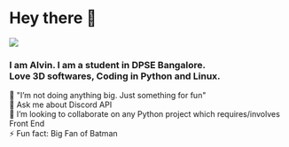 <h1> Hey there 👋</h1>
<img src="https://github.com/alvinbengeorge/alvinbengeorge/blob/main/GlassSphere.png" >
<h3>I am Alvin.
I am a student in DPSE Bangalore.<br>Love 3D softwares, Coding in Python and Linux.</h3>
🔭 "I’m not doing anything big. Just something for fun"<br>
💬 Ask me about Discord API<br>
👯 I’m looking to collaborate on any Python project which requires/involves Front End<br>
⚡ Fun fact: Big Fan of Batman



<!--
**alvinbengeorge/alvinbengeorge** is a ✨ _special_ ✨ repository because its `README.md` (this file) appears on your GitHub profile.

Here are some ideas to get you started:

- 🔭 I’m currently working on ...
- 🌱 I’m currently learning ...
- 👯 I’m looking to collaborate on ...
- 🤔 I’m looking for help with ...
- 💬 Ask me about ...
- 📫 How to reach me: ...
- 😄 Pronouns: ...
- ⚡ Fun fact: ...
-->
